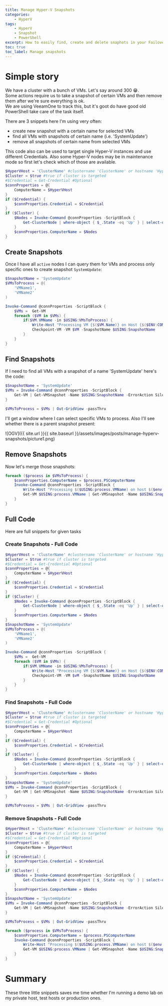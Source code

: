 ```yaml
---
title: Manage Hyper-V Snapshots
categories:
    - HyperV
tags:
    - HyperV
    - Snapshot
    - PowerShell
excerpt: How to easily find, create and delete snaphots in your FailoverCluster realm
toc: true
toc_label: Manage snapshots
---
```


# Simple story

We have a cluster with a bunch of VMs. Let's say around 300 :grin:.  
Some actions require us to take a snapshot of certain VMs and then remove them after we're sure everything is ok.  
We are using VeeamOne to track this, but it's goot do have good old PowerShell take care of the task itself.

There are 3 snippets here I'm using very often:

- create new snapshot with a certain name for selected VMs
- find all VMs with snapshots of certain name (i.e. 'SystemUpdate')
- remove all snapshots of certain name from selected VMs

This code also can be used to target single Hyper-V instances and use different Credentials.
Also some Hyper-V nodes may be in maintenance mode so first let's check which of those are available.

```powershell
$HyperVHost = 'ClusterName' #clustername 'ClusterName' or hostname 'HyperVHost'
$Cluster = $true #true if cluster is targeted
#$Credential = Get-Credential #Optional
$connProperties = @{
    ComputerName = $HyperVHost
}
if ($Credential) {
    $connProperties.Credential = $Credential
}
if ($Cluster) {
    $Nodes = Invoke-Command @connProperties -ScriptBlock {
        Get-ClusterNode | where-object { $_.State -eq 'Up' } | select-object -ExpandProperty Name
    }
    $connProperties.ComputerName = $Nodes
}
```

## Create Snapshots

Once I have all `active` nodes I can query them for VMs and process only specific ones to create snapshot `SystemUpdate`:

```powershell
$SnapshotName = 'SystemUpdate'
$VMsToProcess = @(
    'VMName1',
    'VMName2'
)

Invoke-Command @connProperties -ScriptBlock {
    $VMs =  Get-VM
    foreach ($VM in $VMs) {
        if($VM.VMName -in $USING:VMsToProcess) {
            Write-Host "Processing VM {$($VM.Name)} on Host {$($ENV:COMPUTERNAME)}"
            Checkpoint-VM -VM $VM -SnapshotName $USING:SnapshotName
        }
    }
}
```

## Find Snapshots

If I need to find all VMs with a snapshot of a name 'SystemUpdate' here's the code:

```powershell
$SnapshotName = 'SystemUpdate'
$VMs = Invoke-Command @connProperties -ScriptBlock {
    Get-VM | Get-VMSnapshot -Name $USING:SnapshotName -ErrorAction SilentlyContinue
}

$VMsToProcess = $VMs | Out-GridView -passThru
```

I'll get a window where I can select specific VMs to process. Also I'll see whether there is a parent snapshot present:

![OGV]({{ site.url }}{{ site.baseurl }}/assets/images/posts/manage-hyperv-snapshots/picture1.png)

## Remove Snapshots

Now let's merge those snapshots:

```powershell
foreach ($process in $VMsToProcess) {
    $connProperties.ComputerName = $process.PSComputerName
    Invoke-Command @connProperties -ScriptBlock {
        Write-Host "Processing $($USING:process.VMName) on host $($env:COMPUTERNAME)"
        Get-VM $USING:process.VMName | Get-VMSnapshot -Name $USING:SnapshotName | Remove-VMSnapshot -Verbose
    }
}
```

## Full Code

Here are full snippets for given tasks

### Create Snapshots - Full Code

```powershell
$HyperVHost = 'ClusterName' #clustername 'ClusterName' or hostname 'HyperVHost'
$Cluster = $true #true if cluster is targeted
#$Credential = Get-Credential #Optional
$connProperties = @{
    ComputerName = $HyperVHost
}
if ($Credential) {
    $connProperties.Credential = $Credential
}
if ($Cluster) {
    $Nodes = Invoke-Command @connProperties -ScriptBlock {
        Get-ClusterNode | where-object { $_.State -eq 'Up' } | select-object -ExpandProperty Name
    }
    $connProperties.ComputerName = $Nodes
}
$SnapshotName = 'SystemUpdate'
$VMsToProcess = @(
    'VMName1',
    'VMName2'
)

Invoke-Command @connProperties -ScriptBlock {
    $VMs =  Get-VM
    foreach ($VM in $VMs) {
        if($VM.VMName -in $USING:VMsToProcess) {
            Write-Host "Processing VM {$($VM.Name)} on Host {$($ENV:COMPUTERNAME)}"
            Checkpoint-VM -VM $vM -SnapshotName $USING:SnapshotName
        }
    }
}
```

### Find Snapshots - Full Code

```powershell
$HyperVHost = 'ClusterName' #clustername 'ClusterName' or hostname 'HyperVHost'
$Cluster = $true #true if cluster is targeted
#$Credential = Get-Credential #Optional
$connProperties = @{
    ComputerName = $HyperVHost
}
if ($Credential) {
    $connProperties.Credential = $Credential
}
if ($Cluster) {
    $Nodes = Invoke-Command @connProperties -ScriptBlock {
        Get-ClusterNode | where-object { $_.State -eq 'Up' } | select-object -ExpandProperty Name
    }
    $connProperties.ComputerName = $Nodes
}
$SnapshotName = 'SystemUpdate'
$VMs = Invoke-Command @connProperties -ScriptBlock {
    Get-VM | Get-VMSnapshot -Name $USING:SnapshotName -ErrorAction SilentlyContinue
}

$VMsToProcess = $VMs | Out-GridView -passThru

```

### Remove Snapshots - Full Code

```powershell
$HyperVHost = 'ClusterName' #clustername 'ClusterName' or hostname 'HyperVHost'
$Cluster = $true #true if cluster is targeted
#$Credential = Get-Credential #Optional
$connProperties = @{
    ComputerName = $HyperVHost
}
if ($Credential) {
    $connProperties.Credential = $Credential
}
if ($Cluster) {
    $Nodes = Invoke-Command @connProperties -ScriptBlock {
        Get-ClusterNode | where-object { $_.State -eq 'Up' } | select-object -ExpandProperty Name
    }
    $connProperties.ComputerName = $Nodes
}
$SnapshotName = 'SystemUpdate'
$VMs = Invoke-Command @connProperties -ScriptBlock {
    Get-VM | Get-VMSnapshot -Name $USING:SnapshotName -ErrorAction SilentlyContinue
}

$VMsToProcess = $VMs | Out-GridView -passThru

foreach ($process in $VMsToProcess) {
    $connProperties.ComputerName = $process.PSComputerName
    Invoke-Command @connProperties -ScriptBlock {
        Write-Host "Processing $($USING:process.VMName) on host $($env:COMPUTERNAME)"
        Get-VM $USING:process.VMName | Get-VMSnapshot -Name $USING:SnapshotName | Remove-VMSnapshot -Verbose
    }
}
```

# Summary

These three little snippets saves me time whether I'm running a demo lab on  my private host, test hosts or production ones.
